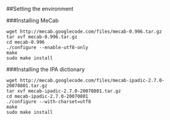 ##Setting the environment

###Installing MeCab

```
wget http://mecab.googlecode.com/files/mecab-0.996.tar.gz
tar xvf mecab-0.996.tar.gz
cd mecab-0.996
./configure --enable-utf8-only
make
sudo make install
```

###Installing the IPA dictionary

```
wget http://mecab.googlecode.com/files/mecab-ipadic-2.7.0-20070801.tar.gz
tar xvf mecab-ipadic-2.7.0-20070801.tar.gz
cd mecab-ipadic-2.7.0-20070801
./configure --with-charset=utf8
make
sudo make install
```
